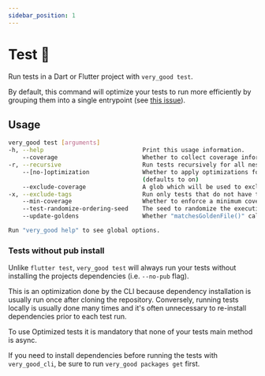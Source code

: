 ```yaml
---
sidebar_position: 1
---
```


# Test 🧪

Run tests in a Dart or Flutter project with `very_good test`.

By default, this command will optimize your tests to run more efficiently by grouping them into a single entrypoint (see [this issue][cov_issue]).

## Usage

```sh
very_good test [arguments]
-h, --help                            Print this usage information.
    --coverage                        Whether to collect coverage information.
-r, --recursive                       Run tests recursively for all nested packages.
    --[no-]optimization               Whether to apply optimizations for test performance.
                                      (defaults to on)
    --exclude-coverage                A glob which will be used to exclude files that match from the coverage.
-x, --exclude-tags                    Run only tests that do not have the specified tags.
    --min-coverage                    Whether to enforce a minimum coverage percentage.
    --test-randomize-ordering-seed    The seed to randomize the execution order of test cases within test files.
    --update-goldens                  Whether "matchesGoldenFile()" calls within your test methods should update the golden files.

Run "very_good help" to see global options.
```

### Tests without pub install

Unlike `flutter test`, `very_good test` will always run your tests without installing the projects dependencies (i.e. `--no-pub` flag).

This is an optimization done by the CLI because dependency installation is usually run once after cloning the repository. Conversely, running tests locally is usually done many times and it's often unnecessary to re-install dependencies prior to each test run.

To use Optimized tests it is mandatory that none of your tests main method is async.

If you need to install dependencies before running the tests with `very_good_cli`, be sure to run `very_good packages get` first.

[cov_issue]: https://github.com/flutter/flutter/issues/90225
